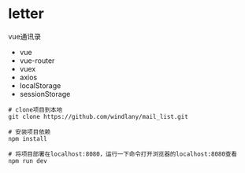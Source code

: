 # letter
vue通讯录

* vue
* vue-router
* vuex
* axios
* localStorage
* sessionStorage
```
# clone项目到本地
git clone https://github.com/windlany/mail_list.git

# 安装项目依赖
npm install

# 将项目部署在localhost:8080，运行一下命令打开浏览器的localhost:8080查看
npm run dev 
```
